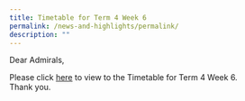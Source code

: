 ```yaml
---
title: Timetable for Term 4 Week 6
permalink: /news-and-highlights/permalink/
description: ""
---
```

Dear Admirals, 

Please click [here](/files/timetable%20for%20term%204%20week%206.pdf) to view to the Timetable for Term 4 Week 6.
<br>
Thank you.